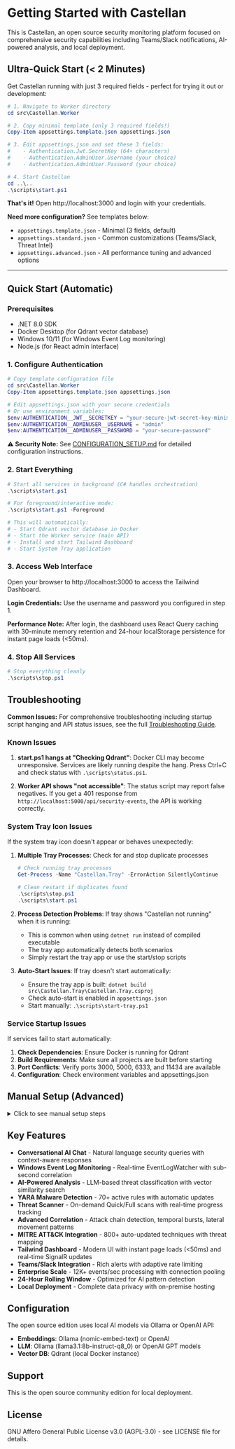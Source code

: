 # Getting Started with Castellan

This is Castellan, an open source security monitoring platform focused on comprehensive security capabilities including Teams/Slack notifications, AI-powered analysis, and local deployment.

## Ultra-Quick Start (< 2 Minutes)

Get Castellan running with just 3 required fields - perfect for trying it out or development:

```powershell
# 1. Navigate to Worker directory
cd src\Castellan.Worker

# 2. Copy minimal template (only 3 required fields!)
Copy-Item appsettings.template.json appsettings.json

# 3. Edit appsettings.json and set these 3 fields:
#    - Authentication.Jwt.SecretKey (64+ characters)
#    - Authentication.AdminUser.Username (your choice)
#    - Authentication.AdminUser.Password (your choice)

# 4. Start Castellan
cd ..\..
.\scripts\start.ps1
```

**That's it!** Open http://localhost:3000 and login with your credentials.

**Need more configuration?** See templates below:
- `appsettings.template.json` - Minimal (3 fields, default)
- `appsettings.standard.json` - Common customizations (Teams/Slack, Threat Intel)
- `appsettings.advanced.json` - All performance tuning and advanced options

---

## Quick Start (Automatic)

### Prerequisites

- .NET 8.0 SDK
- Docker Desktop (for Qdrant vector database)
- Windows 10/11 (for Windows Event Log monitoring)
- Node.js (for React admin interface)

### 1. Configure Authentication

```powershell
# Copy template configuration file
cd src\Castellan.Worker
Copy-Item appsettings.template.json appsettings.json

# Edit appsettings.json with your secure credentials
# Or use environment variables:
$env:AUTHENTICATION__JWT__SECRETKEY = "your-secure-jwt-secret-key-minimum-64-characters"
$env:AUTHENTICATION__ADMINUSER__USERNAME = "admin"
$env:AUTHENTICATION__ADMINUSER__PASSWORD = "your-secure-password"
```

**⚠️ Security Note:** See [CONFIGURATION_SETUP.md](CONFIGURATION_SETUP.md) for detailed configuration instructions.

### 2. Start Everything

```powershell
# Start all services in background (C# handles orchestration)
.\scripts\start.ps1

# For foreground/interactive mode:
.\scripts\start.ps1 -Foreground

# This will automatically:
# - Start Qdrant vector database in Docker
# - Start the Worker service (main API)
# - Install and start Tailwind Dashboard
# - Start System Tray application
```

### 3. Access Web Interface

Open your browser to http://localhost:3000 to access the Tailwind Dashboard.

**Login Credentials:** Use the username and password you configured in step 1.

**Performance Note:** After login, the dashboard uses React Query caching with 30-minute memory retention and 24-hour localStorage persistence for instant page loads (<50ms).

### 4. Stop All Services

```powershell
# Stop everything cleanly
.\scripts\stop.ps1
```

## Troubleshooting

**Common Issues:** For comprehensive troubleshooting including startup script hanging and API status issues, see the full [Troubleshooting Guide](TROUBLESHOOTING.md).

### Known Issues

1. **start.ps1 hangs at "Checking Qdrant"**: Docker CLI may become unresponsive. Services are likely running despite the hang. Press Ctrl+C and check status with `.\scripts\status.ps1`.

2. **Worker API shows "not accessible"**: The status script may report false negatives. If you get a 401 response from `http://localhost:5000/api/security-events`, the API is working correctly.

### System Tray Icon Issues

If the system tray icon doesn't appear or behaves unexpectedly:

1. **Multiple Tray Processes**: Check for and stop duplicate processes
   ```powershell
   # Check running tray processes
   Get-Process -Name "Castellan.Tray" -ErrorAction SilentlyContinue
   
   # Clean restart if duplicates found
   .\scripts\stop.ps1
   .\scripts\start.ps1
   ```

2. **Process Detection Problems**: If tray shows "Castellan not running" when it is running:
   - This is common when using `dotnet run` instead of compiled executable
   - The tray app automatically detects both scenarios
   - Simply restart the tray app or use the start/stop scripts

3. **Auto-Start Issues**: If tray doesn't start automatically:
   - Ensure the tray app is built: `dotnet build src\Castellan.Tray\Castellan.Tray.csproj`
   - Check auto-start is enabled in `appsettings.json`
   - Start manually: `.\scripts\start-tray.ps1`

### Service Startup Issues

If services fail to start automatically:

1. **Check Dependencies**: Ensure Docker is running for Qdrant
2. **Build Requirements**: Make sure all projects are built before starting
3. **Port Conflicts**: Verify ports 3000, 5000, 6333, and 11434 are available
4. **Configuration**: Check environment variables and appsettings.json

## Manual Setup (Advanced)

<details>
<summary>Click to see manual setup steps</summary>

### 1. Disable Auto-Start

Edit `src\Castellan.Worker\appsettings.json`:
```json
"Startup": {
  "AutoStart": {
    "Enabled": false
  }
}
```

### 2. Start Services Manually

```powershell
# Start Qdrant
docker run -d --name qdrant -p 6333:6333 qdrant/qdrant

# Build and run Worker
dotnet build src\Castellan.Worker\Castellan.Worker.csproj -c Release
cd src\Castellan.Worker
dotnet run

# Start Tailwind Dashboard (new terminal)
cd dashboard
npm install
npm run dev # Runs on http://localhost:3000
```

</details>

## Key Features

- **Conversational AI Chat** - Natural language security queries with context-aware responses
- **Windows Event Log Monitoring** - Real-time EventLogWatcher with sub-second correlation
- **AI-Powered Analysis** - LLM-based threat classification with vector similarity search
- **YARA Malware Detection** - 70+ active rules with automatic updates
- **Threat Scanner** - On-demand Quick/Full scans with real-time progress tracking
- **Advanced Correlation** - Attack chain detection, temporal bursts, lateral movement patterns
- **MITRE ATT&CK Integration** - 800+ auto-updated techniques with threat mapping
- **Tailwind Dashboard** - Modern UI with instant page loads (<50ms) and real-time SignalR updates
- **Teams/Slack Integration** - Rich alerts with adaptive rate limiting
- **Enterprise Scale** - 12K+ events/sec processing with connection pooling
- **24-Hour Rolling Window** - Optimized for AI pattern detection
- **Local Deployment** - Complete data privacy with on-premise hosting

## Configuration

The open source edition uses local AI models via Ollama or OpenAI API:

- **Embeddings**: Ollama (nomic-embed-text) or OpenAI
- **LLM**: Ollama (llama3.1:8b-instruct-q8_0) or OpenAI GPT models
- **Vector DB**: Qdrant (local Docker instance)

## Support

This is the open source community edition for local deployment.

## License

GNU Affero General Public License v3.0 (AGPL-3.0) - see LICENSE file for details.
